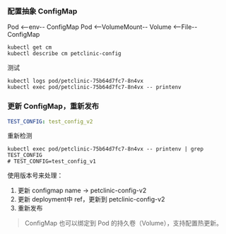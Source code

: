 ### 配置抽象 ConfigMap

Pod <--env-- ConfigMap
Pod <--VolumeMount-- Volume <--File-- ConfigMap

```shell
kubectl get cm
kubectl describe cm petclinic-config
```

测试

```shell
kubectl logs pod/petclinic-75b64d7fc7-8n4vx
kubectl exec pod/petclinic-75b64d7fc7-8n4vx -- printenv
```

### 更新 ConfigMap，重新发布

```yaml
TEST_CONFIG: test_config_v2
```

重新检测

```shell
kubectl exec pod/petclinic-75b64d7fc7-8n4vx -- printenv | grep TEST_CONFIG
# TEST_CONFIG=test_config_v1
```

使用版本号来处理：

1. 更新 configmap name -> petclinic-config-v2
2. 更新 deployment中 ref，更新到 petclinic-config-v2
3. 重新发布

> ConfigMap 也可以绑定到 Pod 的持久卷（Volume），支持配置热更新。
